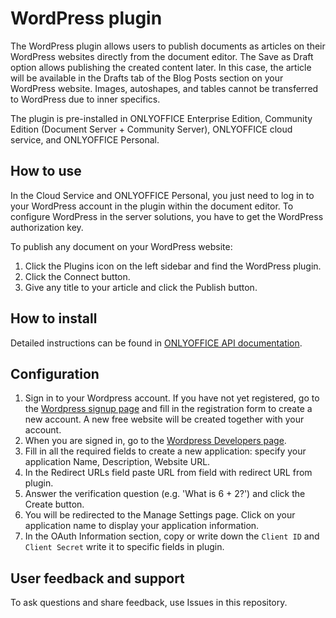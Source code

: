 # WordPress plugin

The WordPress plugin allows users to publish documents as articles on their WordPress websites directly from the document editor. The Save as Draft option allows publishing the created content later. In this case, the article will be available in the Drafts tab of the Blog Posts section on your WordPress website. Images, autoshapes, and tables cannot be transferred to WordPress due to inner specifics.

The plugin is pre-installed in ONLYOFFICE Enterprise Edition, Community Edition (Document Server + Community Server), ONLYOFFICE cloud service, and ONLYOFFICE Personal.

## How to use

In the Cloud Service and ONLYOFFICE Personal, you just need to log in to your WordPress account in the plugin within the document editor. To configure WordPress in the server solutions, you have to get the WordPress authorization key.

To publish any document on your WordPress website:

1. Click the Plugins icon on the left sidebar and find the WordPress plugin.
2. Click the Connect button.
3. Give any title to your article and click the Publish button.

## How to install

Detailed instructions can be found in [ONLYOFFICE API documentation](https://api.onlyoffice.com/plugin/installation).

## Configuration

1. Sign in to your Wordpress account. If you have not yet registered, go to the [Wordpress signup page](https://wordpress.com/start/user) and fill in the registration form to create a new account. A new free website will be created together with your account.
2. When you are signed in, go to the [Wordpress Developers page](https://developer.wordpress.com/apps/new/).
3. Fill in all the required fields to create a new application: specify your application Name, Description, Website URL.
4. In the Redirect URLs field paste URL from field with redirect URL from plugin. 
5. Answer the verification question (e.g. 'What is 6 + 2?') and click the Create button.
6. You will be redirected to the Manage Settings page. Click on your application name to display your application information. 
7. In the OAuth Information section, copy or write down the `Client ID` and `Client Secret` write it to specific fields in plugin.

## User feedback and support

To ask questions and share feedback, use Issues in this repository.
